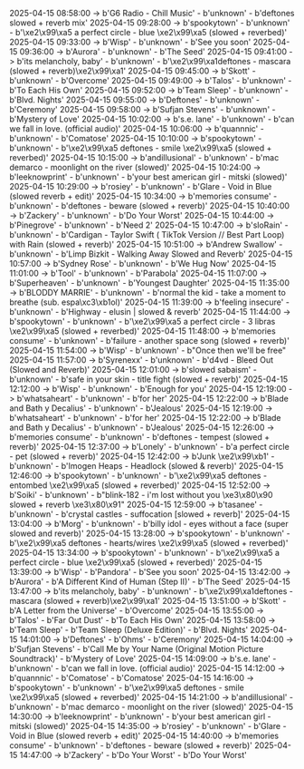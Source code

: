 2025-04-15 08:58:00 -> b'G6 Radio - Chill Music' - b'unknown' - b'deftones slowed + reverb mix'
2025-04-15 09:28:00 -> b'spookytown' - b'unknown' - b'\xe2\x99\xa5 a perfect circle - blue \xe2\x99\xa5 (slowed + reverbed)'
2025-04-15 09:33:00 -> b'Wisp' - b'unknown' - b'See you soon'
2025-04-15 09:36:00 -> b'Aurora' - b'unknown' - b'The Seed'
2025-04-15 09:41:00 -> b'its melancholy, baby' - b'unknown' - b'\xe2\x99\xa1deftones - mascara (slowed + reverb)\xe2\x99\xa1'
2025-04-15 09:45:00 -> b'Skott' - b'unknown' - b'Overcome'
2025-04-15 09:49:00 -> b'Talos' - b'unknown' - b'To Each His Own'
2025-04-15 09:52:00 -> b'Team Sleep' - b'unknown' - b'Blvd. Nights'
2025-04-15 09:55:00 -> b'Deftones' - b'unknown' - b'Ceremony'
2025-04-15 09:58:00 -> b'Sufjan Stevens' - b'unknown' - b'Mystery of Love'
2025-04-15 10:02:00 -> b's.e. lane' - b'unknown' - b'can we fall in love. (official audio)'
2025-04-15 10:06:00 -> b'quannnic' - b'unknown' - b'Comatose'
2025-04-15 10:10:00 -> b'spookytown' - b'unknown' - b'\xe2\x99\xa5 deftones - smile \xe2\x99\xa5 (slowed + reverbed)'
2025-04-15 10:15:00 -> b'andillusional' - b'unknown' - b'mac demarco - moonlight on the river (slowed)'
2025-04-15 10:24:00 -> b'leeknowprint' - b'unknown' - b'your best american girl - mitski (slowed)'
2025-04-15 10:29:00 -> b'rosiey' - b'unknown' - b'Glare - Void in Blue (slowed reverb + edit)'
2025-04-15 10:34:00 -> b'memories consume' - b'unknown' - b'deftones - beware (slowed + reverb)'
2025-04-15 10:40:00 -> b'Zackery' - b'unknown' - b'Do Your Worst'
2025-04-15 10:44:00 -> b'Pinegrove' - b'unknown' - b'Need 2'
2025-04-15 10:47:00 -> b'sloRain' - b'unknown' - b'Cardigan - Taylor Swift ( TikTok Version // Best Part Loop) with Rain (slowed + reverb)'
2025-04-15 10:51:00 -> b'Andrew Swallow' - b'unknown' - b'Limp Bizkit - Walking Away Slowed and Reverb'
2025-04-15 10:57:00 -> b'Sydney Rose' - b'unknown' - b'We Hug Now'
2025-04-15 11:01:00 -> b'Tool' - b'unknown' - b'Parabola'
2025-04-15 11:07:00 -> b'Superheaven' - b'unknown' - b'Youngest Daughter'
2025-04-15 11:35:00 -> b'BLODDY MARRIE' - b'unknown' - b'normal the kid - take a moment to breathe (sub. espa\xc3\xb1ol)'
2025-04-15 11:39:00 -> b'feeling insecure' - b'unknown' - b'Highway - elusin | slowed & reverb'
2025-04-15 11:44:00 -> b'spookytown' - b'unknown' - b'\xe2\x99\xa5 a perfect circle - 3 libras \xe2\x99\xa5 (slowed + reverbed)'
2025-04-15 11:48:00 -> b'memories consume' - b'unknown' - b'failure - another space song (slowed + reverb)'
2025-04-15 11:54:00 -> b'Wisp' - b'unknown' - b"Once then we'll be free"
2025-04-15 11:57:00 -> b'Syrenexx' - b'unknown' - b'd4vd - Bleed Out (Slowed and Reverb)'
2025-04-15 12:01:00 -> b'slowed sabaism' - b'unknown' - b'safe in your skin - title fight (slowed + reverb)'
2025-04-15 12:12:00 -> b'Wisp' - b'unknown' - b'Enough for you'
2025-04-15 12:19:00 -> b'whatsaheart' - b'unknown' - b'for her'
2025-04-15 12:22:00 -> b'Blade and Bath y Decalius' - b'unknown' - b'Jealous'
2025-04-15 12:19:00 -> b'whatsaheart' - b'unknown' - b'for her'
2025-04-15 12:22:00 -> b'Blade and Bath y Decalius' - b'unknown' - b'Jealous'
2025-04-15 12:26:00 -> b'memories consume' - b'unknown' - b'deftones - tempest (slowed + reverb)'
2025-04-15 12:37:00 -> b'Lonely' - b'unknown' - b'a perfect circle - pet (slowed + reverb)'
2025-04-15 12:42:00 -> b'Junk \xe2\x99\xb1' - b'unknown' - b'Imogen Heaps - Headlock (slowed & reverb)'
2025-04-15 12:46:00 -> b'spookytown' - b'unknown' - b'\xe2\x99\xa5 deftones - entombed \xe2\x99\xa5 (slowed + reverbed)'
2025-04-15 12:52:00 -> b'Soiki' - b'unknown' - b"blink-182 - i'm lost without you \xe3\x80\x90 slowed + reverb \xe3\x80\x91"
2025-04-15 12:59:00 -> b'tasanee' - b'unknown' - b'crystal castles - suffocation [slowed + reverb]'
2025-04-15 13:04:00 -> b'Morg' - b'unknown' - b'billy idol - eyes without a face (super slowed and reverb)'
2025-04-15 13:28:00 -> b'spookytown' - b'unknown' - b'\xe2\x99\xa5 deftones - hearts/wires \xe2\x99\xa5 (slowed + reverbed)'
2025-04-15 13:34:00 -> b'spookytown' - b'unknown' - b'\xe2\x99\xa5 a perfect circle - blue \xe2\x99\xa5 (slowed + reverbed)'
2025-04-15 13:39:00 -> b'Wisp' - b'Pandora' - b'See you soon'
2025-04-15 13:42:00 -> b'Aurora' - b'A Different Kind of Human (Step II)' - b'The Seed'
2025-04-15 13:47:00 -> b'its melancholy, baby' - b'unknown' - b'\xe2\x99\xa1deftones - mascara (slowed + reverb)\xe2\x99\xa1'
2025-04-15 13:51:00 -> b'Skott' - b'A Letter from the Universe' - b'Overcome'
2025-04-15 13:55:00 -> b'Talos' - b'Far Out Dust' - b'To Each His Own'
2025-04-15 13:58:00 -> b'Team Sleep' - b'Team Sleep (Deluxe Edition)' - b'Blvd. Nights'
2025-04-15 14:01:00 -> b'Deftones' - b'Ohms' - b'Ceremony'
2025-04-15 14:04:00 -> b'Sufjan Stevens' - b'Call Me by Your Name (Original Motion Picture Soundtrack)' - b'Mystery of Love'
2025-04-15 14:09:00 -> b's.e. lane' - b'unknown' - b'can we fall in love. (official audio)'
2025-04-15 14:12:00 -> b'quannnic' - b'Comatose' - b'Comatose'
2025-04-15 14:16:00 -> b'spookytown' - b'unknown' - b'\xe2\x99\xa5 deftones - smile \xe2\x99\xa5 (slowed + reverbed)'
2025-04-15 14:21:00 -> b'andillusional' - b'unknown' - b'mac demarco - moonlight on the river (slowed)'
2025-04-15 14:30:00 -> b'leeknowprint' - b'unknown' - b'your best american girl - mitski (slowed)'
2025-04-15 14:35:00 -> b'rosiey' - b'unknown' - b'Glare - Void in Blue (slowed reverb + edit)'
2025-04-15 14:40:00 -> b'memories consume' - b'unknown' - b'deftones - beware (slowed + reverb)'
2025-04-15 14:47:00 -> b'Zackery' - b'Do Your Worst' - b'Do Your Worst'
